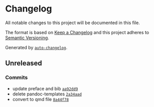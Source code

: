 # Changelog

All notable changes to this project will be documented in this file.

The format is based on [Keep a Changelog](https://keepachangelog.com/en/1.0.0/)
and this project adheres to [Semantic Versioning](https://semver.org/spec/v2.0.0.html).

Generated by [`auto-changelog`](https://github.com/CookPete/auto-changelog).

## Unreleased

### Commits

- update preface and bib [`aa92dd9`](https://github.com/bbartholdy/endgame/commit/aa92dd9011df4d9130b65f9de7f2c029c4bb0f19)
- delete pandoc-templates [`2a34aad`](https://github.com/bbartholdy/endgame/commit/2a34aadfb306aebc7366cddbf42d4223ceb2d786)
- convert to qmd file [`8a44f78`](https://github.com/bbartholdy/endgame/commit/8a44f78e285a131f3966ef4acc5f8ca01c296692)
